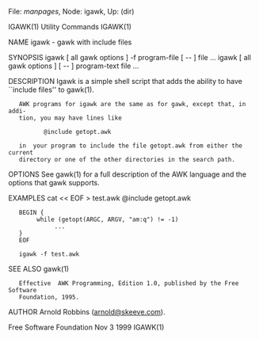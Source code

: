 File: *manpages*,  Node: igawk,  Up: (dir)

IGAWK(1)                       Utility Commands                       IGAWK(1)



NAME
       igawk - gawk with include files

SYNOPSIS
       igawk [ all gawk options ] -f program-file [ -- ] file ...
       igawk [ all gawk options ] [ -- ] program-text file ...

DESCRIPTION
       Igawk  is a simple shell script that adds the ability to have ``include
       files'' to gawk(1).

       AWK programs for igawk are the same as for gawk, except that, in  addi-
       tion, you may have lines like

              @include getopt.awk

       in  your program to include the file getopt.awk from either the current
       directory or one of the other directories in the search path.

OPTIONS
       See gawk(1) for a full description of the AWK language and the  options
       that gawk supports.

EXAMPLES
       cat << EOF > test.awk
       @include getopt.awk

       BEGIN {
            while (getopt(ARGC, ARGV, "am:q") != -1)
                 ...
       }
       EOF

       igawk -f test.awk

SEE ALSO
       gawk(1)

       Effective  AWK Programming, Edition 1.0, published by the Free Software
       Foundation, 1995.

AUTHOR
       Arnold Robbins (arnold@skeeve.com).



Free Software Foundation          Nov 3 1999                          IGAWK(1)
